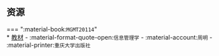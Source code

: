 ## 资源  
=== ":material-book:`MGMT20114`"  
    * [教材](http://api.xtaoa.com/api/lanzou.php?url=https://cqu-openlib.lanzout.com/i2w5D2acxd4f&type=down) - :material-format-quote-open:`信息管理学` - :material-account:`周明` - :material-printer:`重庆大学出版社`  